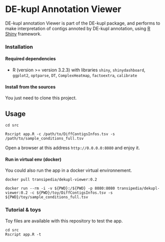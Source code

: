 # DE-kupl Annotation Viewer

DE-kupl annotation Viewer is part of the DE-kupl package, and performs to make interpretation of contigs annoted by DE-kupl annotation, using [R Shiny](https://shiny.rstudio.com/) framework.

### Installation

#### Required dependencies

* R (version >= version 3.2.3) with libraries `shiny`, `shinydashboard`, `ggplot2`, `optparse`, `DT`, `ComplexHeatmap`, `factoextra`, `calibrate`

#### Install from the sources
You just need to clone this project.

## Usage

```
cd src

Rscript app.R -c /path/to/DiffContigsInfos.tsv -s /path/to/sample_conditions_full.tsv
```

Open a browser at this address `http://0.0.0.0:8080` and enjoy it. 

#### Run in virtual env (docker)
You could also run the app in a docker virtual environnement.
```
docker pull transipedia/dekupl-viewer:0.2

docker run --rm -i -v ${PWD}:/${PWD} -p 8080:8080 transipedia/dekupl-viewer:0.2 -c ${PWD}/toy/DiffContigsInfos.tsv -s ${PWD}/toy/sample_conditions_full.tsv
``` 
### Tutorial & toys

Toy files are available with this repository to test the app.

```
cd src
Rscript app.R -t
```
